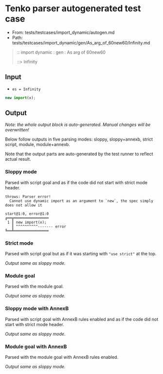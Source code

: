 # Tenko parser autogenerated test case

- From: tests/testcases/import_dynamic/autogen.md
- Path: tests/testcases/import_dynamic/gen/As_arg_of_60new60/Infinity.md

> :: import dynamic : gen : As arg of 60new60
>
> ::> Infinity

## Input

- `es = Infinity`

`````js
new import(x);
`````

## Output

_Note: the whole output block is auto-generated. Manual changes will be overwritten!_

Below follow outputs in five parsing modes: sloppy, sloppy+annexb, strict script, module, module+annexb.

Note that the output parts are auto-generated by the test runner to reflect actual result.

### Sloppy mode

Parsed with script goal and as if the code did not start with strict mode header.

`````
throws: Parser error!
  Cannot use dynamic import as an argument to `new`, the spec simply does not allow it

start@1:0, error@1:0
╔══╦════════════════
 1 ║ new import(x);
   ║ ^^^^^^^^^^------- error
╚══╩════════════════

`````

### Strict mode

Parsed with script goal but as if it was starting with `"use strict"` at the top.

_Output same as sloppy mode._

### Module goal

Parsed with the module goal.

_Output same as sloppy mode._

### Sloppy mode with AnnexB

Parsed with script goal with AnnexB rules enabled and as if the code did not start with strict mode header.

_Output same as sloppy mode._

### Module goal with AnnexB

Parsed with the module goal with AnnexB rules enabled.

_Output same as sloppy mode._
